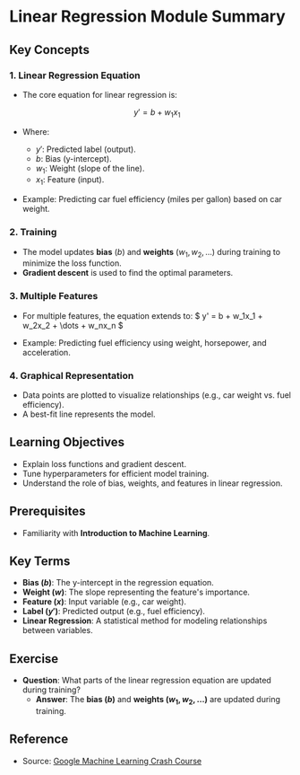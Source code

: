 # Linear Regression Module Summary

## Key Concepts

### 1. **Linear Regression Equation**
   - The core equation for linear regression is:

     $$
     y' = b + w_1x_1
     $$

   - Where:
     - $y'$: Predicted label (output).
     - $b$: Bias (y-intercept).
     - $w_1$: Weight (slope of the line).
     - $x_1$: Feature (input).


   - Example: Predicting car fuel efficiency (miles per gallon) based on car weight.

### 2. **Training**
   - The model updates **bias** ($b$) and **weights** ($w_1, w_2, \dots$) during training to minimize the loss function.
   - **Gradient descent** is used to find the optimal parameters.

### 3. **Multiple Features**
   - For multiple features, the equation extends to:  $ y' = b + w_1x_1 + w_2x_2 + \dots + w_nx_n $

   - Example: Predicting fuel efficiency using weight, horsepower, and acceleration.

### 4. **Graphical Representation**
   - Data points are plotted to visualize relationships (e.g., car weight vs. fuel efficiency).
   - A best-fit line represents the model.

## Learning Objectives
- Explain loss functions and gradient descent.
- Tune hyperparameters for efficient model training.
- Understand the role of bias, weights, and features in linear regression.

## Prerequisites
- Familiarity with **Introduction to Machine Learning**.

## Key Terms
- **Bias ($b$)**: The y-intercept in the regression equation.
- **Weight ($w$)**: The slope representing the feature's importance.
- **Feature ($x$)**: Input variable (e.g., car weight).
- **Label ($y'$)**: Predicted output (e.g., fuel efficiency).
- **Linear Regression**: A statistical method for modeling relationships between variables.

## Exercise
- **Question**: What parts of the linear regression equation are updated during training?
  - **Answer**: The **bias ($b$)** and **weights ($w_1, w_2, \dots$)** are updated during training.

## Reference
- Source: [Google Machine Learning Crash Course](https://developers.google.com/machine-learning/crash-course/)
